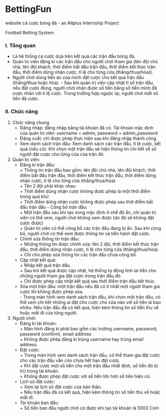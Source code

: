 # BettingFun
website cá cược bóng đá - an Altplus Internship Project

Football Betting System																					
																							
### I. Tổng quan																							
   - Là hệ thống cá cược dựa trên kết quả các trận đấu bóng đá.			
   - Quản trị viên đăng kí các trận đấu cho người chơi tham gia (tên đội chủ nhà, tên đội khách, thời điểm bắt đầu trận đấu, thời điểm kết thúc trận đấu, thời điểm dừng nhận cược, tỉ lệ cho từng cửa (thắng/thua/hòa)).
   - Người chơi dùng tiền ảo của mình đặt cược cho kết quả trận đấu (thắng/thua hoặc hòa).												- Sau khi quản trị viên cập nhật tỉ số trận đấu, nếu đặt cược đúng, người chơi nhận được số tiền bằng số tiền mình đã cược nhân với tỉ lệ cược. Trong trường hợp ngược lại, người chơi mất số tiền đã cược.																							
																							
### II. Chức năng																							
1. Chức năng chung																						
	- Đăng nhập: đăng nhập bằng tài khoản đã có. Tài khoản mặc định của quản trị viên: username = admin, password = admin_password																		
	- Đăng xuất: chỉ được phép thực hiện sau khi đăng nhập thành công																					
	- Xem danh sách trận đấu: Xem danh sách các trận đấu, tỉ lệ cược, kết quả (nếu có). Khi chọn một trận đấu sẽ hiện thông tin chi tiết về số người đặt cược cho từng cửa của trận đó.																					
2. Quản trị viên:																						
	- Đăng kí trận đấu: 																					
	        + Thông tin trận đấu bao gồm: tên đội chủ nhà, tên đội khách, thời điểm bắt đầu trận đấu, thời điểm kết thúc trận đấu, thời điểm dừng nhận cược, tỉ lệ cho từng cửa (thắng/thua/hòa)																				
		    + Tên 2 đội phải khác nhau																				
		    + Thời điểm dừng nhận cược không được phép là một thời điểm trong quá khứ										
		    + Thời điểm dừng nhận cược không được phép sau thời điểm bắt đầu trận đấu							 							- Công bố trận đấu: 																					
		    + Một trận đấu sau khi tạo xong mặc định ở chế độ ẩn, chỉ quản trị viên có thể xem, người chơi không xem được (do đó sẽ không đặt cược được)																				
		    + Quản trị viên có thể công bố các trận đấu đang bị ẩn. Sau khi công bố, người chơi có thể xem được thông tin và tiến hành đặt cược.																				
	- Chỉnh sửa thông tin trận đấu:																					
		    + Những thông tin được chỉnh sửa: tên 2 đội, thời điểm kết thúc trận đấu, thời điểm dừng nhận cược, tỉ lệ cho từng cửa (thắng/thua/hòa).																				
		    + Chỉ cho phép sửa thông tin các trận đấu chưa công bố.																				
	- Cập nhật kết quả:   																					
			+ Nhập kết quả trận đấu.																				
			+ Sau khi kết quả được cập nhật, hệ thống tự động tính lại tiền cho những người tham gia đặt cược trong trận đấu đó.																				
			+ Chỉ được phép cập nhật kết quả sau thời điểm trận đấu kết thúc.					 															
	- Xóa một trận đấu: một trận đấu nếu đã có ít nhất một người tham gia cược thì không được phép xóa.																					
		    - Trong màn hình xem danh sách trận đấu, khi chọn một trận đấu, có thể xem chi tiết những ai đặt cho cược cho cửa nào với số tiền là bao nhiêu. Nếu trận đấu đã có kết quả, hiện kèm thông tin số tiền thu về hoặc mất đi của từng người.																					
3. Người chơi:																						 
	- Đăng kí tài khoản: 																					
			+ Màn hình đăng kí phải bao gồm các trường username, password, password (confirm), email address																				
			+ Không được phép đăng kí trùng username hay trùng email address.																				
	- Đặt cược:  																					
			+ Trong màn hình xem danh sách trận đấu, có thể tham gia đặt cược cho các trận đấu vẫn còn chưa hết hạn đặt cược.																				
			+ Khi đặt cược một số tiền cho một trận đấu nhất định, số tiền đó bị trừ trong tài khoản.																				
			+ Không được phép đặt cược với số tiền lớn hơn số tiền hiện có.																				
	- Lịch sử đặt cược:																					
			+ Xem lại lịch sử đặt cược của bản thân.																				
			+ Nếu trận đấu đã có kết quả, hiện kèm thông tin số tiền thu về hoặc mất đi.																				
	- Tài khoản ban đầu: 																					
			+ Số tiền ban đầu người chơi có được khi tạo tài khoản là 5000 Coin																				
